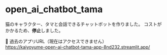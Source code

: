 # open_ai_chatbot_tama
猫のキャラクター、タマと会話できるチャットボットを作りました。
コストがかかるため、**停止**しました。  

🔗 過去のアプリURL（現在はアクセスできません）  
https://kaiyoyume-open-ai-chatbot-tama-app-8nd232.streamlit.app/
